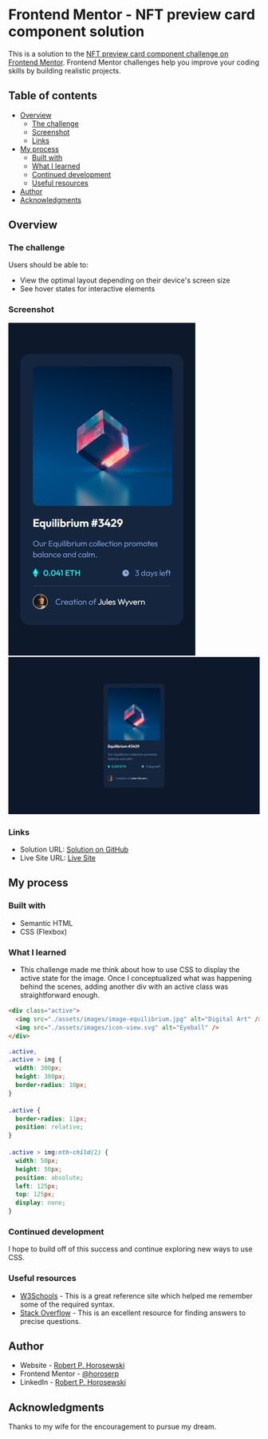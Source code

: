 # Frontend Mentor - NFT preview card component solution

This is a solution to the [NFT preview card component challenge on Frontend Mentor](https://www.frontendmentor.io/challenges/nft-preview-card-component-SbdUL_w0U). Frontend Mentor challenges help you improve your coding skills by building realistic projects.

## Table of contents

- [Overview](#overview)
  - [The challenge](#the-challenge)
  - [Screenshot](#screenshot)
  - [Links](#links)
- [My process](#my-process)
  - [Built with](#built-with)
  - [What I learned](#what-i-learned)
  - [Continued development](#continued-development)
  - [Useful resources](#useful-resources)
- [Author](#author)
- [Acknowledgments](#acknowledgments)

## Overview

### The challenge

Users should be able to:

- View the optimal layout depending on their device's screen size
- See hover states for interactive elements

### Screenshot

![Mobile](./assets/images/mobile-screenshot.jpeg)
![Desktop](./assets/images/desktop-screenshot.jpeg)

### Links

- Solution URL: [Solution on GitHub](https://github.com/horoserp/nft-preview-card)
- Live Site URL: [Live Site](https://horoserp.github.io/nft-preview-card)

## My process

### Built with

- Semantic HTML
- CSS (Flexbox)

### What I learned

- This challenge made me think about how to use CSS to display the active state for the image. Once I conceptualized what was happening behind the scenes, adding another div with an active class was straightforward enough.

```html
<div class="active">
  <img src="./assets/images/image-equilibrium.jpg" alt="Digital Art" />
  <img src="./assets/images/icon-view.svg" alt="Eyeball" />
</div>
```

```css
.active,
.active > img {
  width: 300px;
  height: 300px;
  border-radius: 10px;
}

.active {
  border-radius: 11px;
  position: relative;
}

.active > img:nth-child(2) {
  width: 50px;
  height: 50px;
  position: absolute;
  left: 125px;
  top: 125px;
  display: none;
}
```

### Continued development

I hope to build off of this success and continue exploring new ways to use CSS.

### Useful resources

- [W3Schools](https://www.w3schools.com/) - This is a great reference site which helped me remember some of the required syntax.
- [Stack Overflow](https://stackoverflow.com/) - This is an excellent resource for finding answers to precise questions.

## Author

- Website - [Robert P. Horosewski](https://horoserp.github.io/React-Portfolio)
- Frontend Mentor - [@horoserp](https://www.frontendmentor.io/profile/horoserp)
- LinkedIn - [Robert P. Horosewski](https://www.linkedin.com/in/robert-horosewski-8a0608196/)

## Acknowledgments

Thanks to my wife for the encouragement to pursue my dream.
